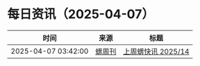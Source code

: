 ﻿# 每日资讯（2025-04-07）

|时间|来源|标题|
|---|---|---|
|2025-04-07 03:42:00|[蠎周刊](https://weekly.pychina.org/feeds/all.atom.xml)|[上周蠎快讯 2025/14](https://weekly.pychina.org/pyrecap/pyrw-2514.html)|
